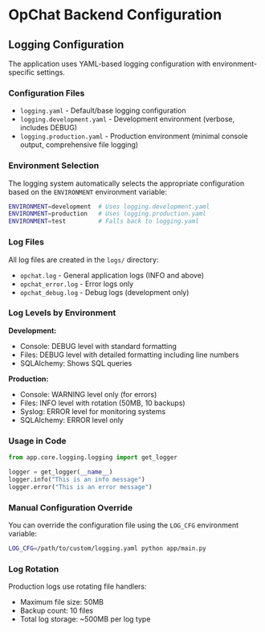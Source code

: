 # OpChat Backend Configuration

## Logging Configuration

The application uses YAML-based logging configuration with environment-specific settings.

### Configuration Files

- `logging.yaml` - Default/base logging configuration
- `logging.development.yaml` - Development environment (verbose, includes DEBUG)
- `logging.production.yaml` - Production environment (minimal console output, comprehensive file logging)

### Environment Selection

The logging system automatically selects the appropriate configuration based on the `ENVIRONMENT` environment variable:

```bash
ENVIRONMENT=development  # Uses logging.development.yaml
ENVIRONMENT=production   # Uses logging.production.yaml  
ENVIRONMENT=test         # Falls back to logging.yaml
```

### Log Files

All log files are created in the `logs/` directory:

- `opchat.log` - General application logs (INFO and above)
- `opchat_error.log` - Error logs only
- `opchat_debug.log` - Debug logs (development only)

### Log Levels by Environment

**Development:**
- Console: DEBUG level with standard formatting
- Files: DEBUG level with detailed formatting including line numbers
- SQLAlchemy: Shows SQL queries

**Production:**
- Console: WARNING level only (for errors)
- Files: INFO level with rotation (50MB, 10 backups)
- Syslog: ERROR level for monitoring systems
- SQLAlchemy: ERROR level only

### Usage in Code

```python
from app.core.logging.logging import get_logger

logger = get_logger(__name__)
logger.info("This is an info message")
logger.error("This is an error message")
```

### Manual Configuration Override

You can override the configuration file using the `LOG_CFG` environment variable:

```bash
LOG_CFG=/path/to/custom/logging.yaml python app/main.py
```

### Log Rotation

Production logs use rotating file handlers:
- Maximum file size: 50MB
- Backup count: 10 files
- Total log storage: ~500MB per log type
